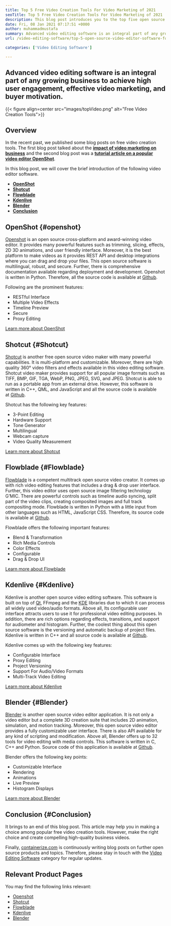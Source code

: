 ```yaml
---
title: Top 5 Free Video Creation Tools For Video Marketing of 2021
seoTitle: Top 5 Free Video Creation Tools For Video Marketing of 2021
description: This blog post introduces you to the top five open source free video creation tools that include OpenShot, Shotcut, Flowblade, Kdenlive, and Blender.
date: Fri, 08 Jan 2021 07:17:51 +0000
author: muhammadmustafa
summary: Advanced video editing software is an integral part of any growing business to achieve high user engagement, effective video marketing, and buyer motivation.
url: /video-editing-software/top-5-open-source-video-editor-software-for-video-marketing/

categories: ['Video Editing Software']

---
```

## Advanced video editing software is an integral part of any growing business to achieve high user engagement, effective video marketing, and buyer motivation.

{{< figure align=center src="images/topVideo.png" alt="Free Video Creation Tools">}}  

## Overview

In the recent past, we published some blog posts on free video creation tools. The first blog post talked about the [**impact of video marketing on business**][1] and the second blog post was a [**tutorial article on a popular video editor OpenShot**][2]. 

In this blog post, we will cover the brief introduction of the following video editor software.

  * **[OpenShot][3]** 
  * [**Shotcut**][4]
  * **[Flowblade][5]**
  * **[Kdenlive][6]**
  * **[Blender][7]** 
  * **[Conclusion][8]** 

## OpenShot {#openshot}

[Openshot][9] is an open source cross-platform and award-winning video editor. It provides many powerful features such as trimming, slicing, effects, 2D 3D animations, and user friendly interface. Moreover, it is the best platform to make videos as it provides REST API and desktop integrations where you can drag and drop your files. This open source software is multilingual, robust, and secure. Further, there is comprehensive documentation available regarding deployment and development. Openshot is written in Python. Therefore, all the source code is available at [Github][10].

Following are the prominent features:

  * RESTful Interface 
  * Multiple Video Effects
  * Timeline Preview 
  * Secure
  * Proxy Editing 

[Learn more about OpenShot][11]

## Shotcut {#Shotcut}

[Shotcut][12] is another free open source video maker with many powerful capabilities. It is multi-platform and customizable. Moreover, there are high quality 360° video filters and effects available in this video editing software. Shotcut video maker provides support for all popular image formats such as TIFF, BMP, GIF, TGA, WebP, PNG, JPEG, SVG, and JPEG. Shotcut is able to run as a portable app from an external drive. However, this software is written in C++, QML, and JavaScript and all the source code is available at [Github][13].

Shotcut has the following key features:

  * 3-Point Editing
  * Hardware Support
  * Tone Generator
  * Multilingual
  * Webcam capture
  * Video Quality Measurement

[Learn more about Shotcut][14]

## Flowblade {#Flowblade}

[Flowblade][15] is a competent multitrack open source video creator. It comes up with rich video editing features that includes a drag & drop user interface. Further, this video editor uses open source image filtering technology G’MIC. There are powerful controls such as timeline audio syncing, split part of the video clips, creating composited images and full track compositing mode. Flowblade is written in Python with a little input from other languages such as HTML, JavaScript CSS. Therefore, its source code is available at [Github][16].

Flowblade offers the following important features:

  * Blend & Transformation
  * Rich Media Controls
  * Color Effects
  * Configurable
  * Drag & Drop UI

[Learn more about Flowblade][17]

## Kdenlive {#Kdenlive}

Kdenlive is another open source video editing software. This software is built on top of [Qt][18], FFmpeg and the [KDE][19] libraries due to which it can process all widely used video/audio formats. Above all, Its configurable user interface attracts users to use it for professional video editing purposes. In addition, there are rich options regarding effects, transitions, and support for audiometer and histogram. Further, the coolest thing about this open source software is the versioning and automatic backup of project files. Kdenlive is written in C++ and all source code is available at [Github][20].

Kdenlive comes up with the following key features:

  * Configurable Interface
  * Proxy Editing
  * Project Versioning
  * Support For Audio/Video Formats
  * Multi-Track Video Editing

[Learn more about Kdenlive][21] 

## Blender {#Blender}

[Blender][22] is another open source video editor application. It is not only a video editor but a complete 3D creation suite that includes 2D animation, simulation, and motion tracking. Moreover, this open source video editor provides a fully customizable user interface. There is also API available for any kind of scripting and modification. Above all, Blender offers up to 32 tools for video editing with media controls. This software is written in C, C++ and Python. Source code of this application is available at [Github][23].

Blender offers the following key points:

  * Customizable Interface 
  * Rendering 
  * Animations
  * Live Preview 
  * Histogram Displays

[Learn more about Blender][22]

## Conclusion  {#Conclusion}

It brings to an end of this blog post. This article may help you in making a choice among popular free video creation tools. However, make the right choice and create compelling high-quality business videos.

Finally, [containerize.com][24] is continuously writing blog posts on further open source products and topics. Therefore, please stay in touch with the [Video Editing Software][25] category for regular updates.

## Relevant Product Pages

You may find the following links relevant:

  * [Openshot][9]
  * [Shotcut][12]
  * [Flowblade][15]
  * [Kdenlive][26]
  * [Blender][27]

 [1]: https://blog.containerize.com/2020/12/18/how-video-editing-software-improves-business-video-marketing/
 [2]: https://blog.containerize.com/2020/12/30/a-beginners-guide-to-start-video-editing-with-free-openshot/
 [3]: #openshot
 [4]: #Shotcut
 [5]: #Flowblade
 [6]: #Kdenlive
 [7]: #Blender
 [8]: #Conclusion
 [9]: https://products.containerize.com/video-editing-software/openshot
 [10]: https://github.com/OpenShot/openshot-qt
 [11]: https://www.openshot.org/
 [12]: https://products.containerize.com/video-editing-software/shotcut
 [13]: https://github.com/mltframework/shotcut
 [14]: https://shotcut.org/
 [15]: https://products.containerize.com/video-editing-software/flowblade
 [16]: https://github.com/jliljebl/flowblade
 [17]: https://jliljebl.github.io/flowblade/
 [18]: http://www.qt.io/
 [19]: https://www.kde.org/
 [20]: https://github.com/KDE/kdenlive
 [21]: https://kdenlive.org/en/
 [22]: https://www.blender.org/
 [23]: https://github.com/blender/blender
 [24]: https://www.containerize.com/
 [25]: https://products.containerize.com/video-editing-software
 [26]: https://products.containerize.com/video-editing-software/kdenlive
 [27]: https://products.containerize.com/video-editing-software/blender